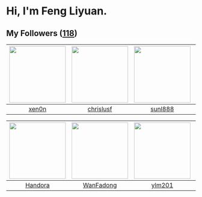 # Hi, I'm Feng Liyuan.

## My Followers ([118](https://github.com/SunRunAway?tab=followers))

| <img src="https://avatars.githubusercontent.com/u/1175567?v=4" width="150" height="150" /> | <img src="https://avatars.githubusercontent.com/u/1543151?v=4" width="150" height="150" /> | <img src="https://avatars.githubusercontent.com/u/9254545?v=4" width="150" height="150" /> | <img src="https://avatars.githubusercontent.com/u/41463486?v=4" width="150" height="150" /> |
| :----------------------------------------------------------------------------------------: | :----------------------------------------------------------------------------------------: | :----------------------------------------------------------------------------------------: | :-----------------------------------------------------------------------------------------: |
|                              [xen0n](https://github.com/xen0n)                             |                          [chrislusf](https://github.com/chrislusf)                         |                            [sunl888](https://github.com/sunl888)                           |                            [zibralu](https://github.com/zibralu)                            |

| <img src="https://avatars.githubusercontent.com/u/25010034?v=4" width="150" height="150" /> | <img src="https://avatars.githubusercontent.com/u/10414494?v=4" width="150" height="150" /> | <img src="https://avatars.githubusercontent.com/u/588162?v=4" width="150" height="150" /> | <img src="https://avatars.githubusercontent.com/u/25542995?v=4" width="150" height="150" /> |
| :-----------------------------------------------------------------------------------------: | :-----------------------------------------------------------------------------------------: | :---------------------------------------------------------------------------------------: | :-----------------------------------------------------------------------------------------: |
|                            [Handora](https://github.com/Handora)                            |                          [WanFadong](https://github.com/WanFadong)                          |                            [ylm201](https://github.com/ylm201)                            |                            [miamia0](https://github.com/miamia0)                            |